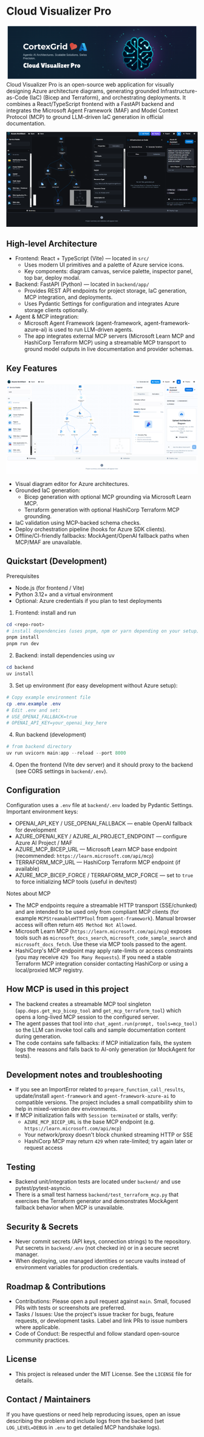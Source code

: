 # Cloud Visualizer Pro
![alt text](image.png)
Cloud Visualizer Pro is an open-source web application for visually designing Azure architecture diagrams, generating grounded Infrastructure-as-Code (IaC) (Bicep and Terraform), and orchestrating deployments. It combines a React/TypeScript frontend with a FastAPI backend and integrates the Microsoft Agent Framework (MAF) and Model Context Protocol (MCP) to ground LLM-driven IaC generation in official documentation.

![alt text](image-1.png)

## High-level Architecture

- Frontend: React + TypeScript (Vite) — located in `src/`
  - Uses modern UI primitives and a palette of Azure service icons.
  - Key components: diagram canvas, service palette, inspector panel, top bar, deploy modal.
- Backend: FastAPI (Python) — located in `backend/app/`
  - Provides REST API endpoints for project storage, IaC generation, MCP integration, and deployments.
  - Uses Pydantic Settings for configuration and integrates Azure storage clients optionally.
- Agent & MCP integration:
  - Microsoft Agent Framework (agent-framework, agent-framework-azure-ai) is used to run LLM-driven agents.
  - The app integrates external MCP servers (Microsoft Learn MCP and HashiCorp Terraform MCP) using a streamable MCP transport to ground model outputs in live documentation and provider schemas.

## Key Features
![alt text](image-2.png)
- Visual diagram editor for Azure architectures.
- Grounded IaC generation:
  - Bicep generation with optional MCP grounding via Microsoft Learn MCP.
  - Terraform generation with optional HashiCorp Terraform MCP grounding.
- IaC validation using MCP-backed schema checks.
- Deploy orchestration pipeline (hooks for Azure SDK clients).
- Offline/CI-friendly fallbacks: MockAgent/OpenAI fallback paths when MCP/MAF are unavailable.


## Quickstart (Development)

Prerequisites
- Node.js (for frontend / Vite)
- Python 3.12+ and a virtual environment
- Optional: Azure credentials if you plan to test deployments

1) Frontend: install and run

```powershell
cd <repo-root>
# install dependencies (uses pnpm, npm or yarn depending on your setup)
pnpm install
pnpm run dev
```

2) Backend: install dependencies using uv

```powershell
cd backend
uv install
```

3) Set up environment (for easy development without Azure setup):

```powershell
# Copy example environment file
cp .env.example .env
# Edit .env and set:
# USE_OPENAI_FALLBACK=true
# OPENAI_API_KEY=your_openai_key_here
```

4) Run backend (development)

```powershell
# from backend directory
uv run uvicorn main:app --reload --port 8000
```

4) Open the frontend (Vite dev server) and it should proxy to the backend (see CORS settings in `backend/.env`).

## Configuration

Configuration uses a `.env` file at `backend/.env` loaded by Pydantic Settings.
Important environment keys:

- OPENAI_API_KEY / USE_OPENAI_FALLBACK — enable OpenAI fallback for development
- AZURE_OPENAI_KEY / AZURE_AI_PROJECT_ENDPOINT — configure Azure AI Project / MAF
- AZURE_MCP_BICEP_URL — Microsoft Learn MCP base endpoint (recommended: `https://learn.microsoft.com/api/mcp`)
- TERRAFORM_MCP_URL — HashiCorp Terraform MCP endpoint (if available)
- AZURE_MCP_BICEP_FORCE / TERRAFORM_MCP_FORCE — set to `true` to force initializing MCP tools (useful in dev/test)

Notes about MCP
- The MCP endpoints require a streamable HTTP transport (SSE/chunked) and are intended to be used only from compliant MCP clients (for example `MCPStreamableHTTPTool` from `agent-framework`). Manual browser access will often return `405 Method Not Allowed`.
- Microsoft Learn MCP (`https://learn.microsoft.com/api/mcp`) exposes tools such as `microsoft_docs_search`, `microsoft_code_sample_search` and `microsoft_docs_fetch`. Use these via MCP tools passed to the agent.
- HashiCorp's MCP endpoint may apply rate-limits or access constraints (you may receive `429 Too Many Requests`). If you need a stable Terraform MCP integration consider contacting HashiCorp or using a local/proxied MCP registry.

## How MCP is used in this project
- The backend creates a streamable MCP tool singleton (`app.deps.get_mcp_bicep_tool` and `get_mcp_terraform_tool`) which opens a long-lived MCP session to the configured server.
- The agent passes that tool into `chat_agent.run(prompt, tools=mcp_tool)` so the LLM can invoke tool calls and sample documentation content during generation.
- The code contains safe fallbacks: if MCP initialization fails, the system logs the reasons and falls back to AI-only generation (or MockAgent for tests).

## Development notes and troubleshooting

- If you see an ImportError related to `prepare_function_call_results`, update/install `agent-framework` and `agent-framework-azure-ai` to compatible versions. The project includes a small compatibility shim to help in mixed-version dev environments.
- If MCP initialization fails with `Session terminated` or stalls, verify:
  - `AZURE_MCP_BICEP_URL` is the base MCP endpoint (e.g. `https://learn.microsoft.com/api/mcp`)
  - Your network/proxy doesn't block chunked streaming HTTP or SSE
  - HashiCorp MCP may return `429` when rate-limited; try again later or request access

## Testing

- Backend unit/integration tests are located under `backend/` and use pytest/pytest-asyncio.
- There is a small test harness `backend/test_terraform_mcp.py` that exercises the Terraform generator and demonstrates MockAgent fallback behavior when MCP is unavailable.

## Security & Secrets

- Never commit secrets (API keys, connection strings) to the repository. Put secrets in `backend/.env` (not checked in) or in a secure secret manager.
- When deploying, use managed identities or secure vaults instead of environment variables for production credentials.


## Roadmap & Contributions

- Contributions: Please open a pull request against `main`. Small, focused PRs with tests or screenshots are preferred.
- Tasks / Issues: Use the project's issue tracker for bugs, feature requests, or development tasks. Label and link PRs to issue numbers where applicable.
- Code of Conduct: Be respectful and follow standard open-source community practices.

## License

- This project is released under the MIT License. See the `LICENSE` file for details.


## Contact / Maintainers

If you have questions or need help reproducing issues, open an issue describing the problem and include logs from the backend (set `LOG_LEVEL=DEBUG` in `.env` to get detailed MCP handshake logs).